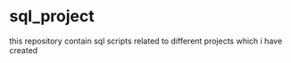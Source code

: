 # sql_project
this repository contain sql scripts related to different projects which i have created
